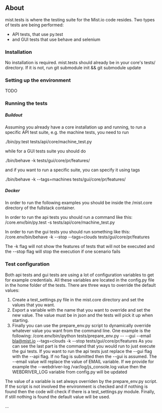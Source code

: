 ## About
mist.tests is where the testing suite for the Mist.io code resides. Two types of tests are being performed:

- API tests, that use py.test
- and GUI tests that use behave and selenium

### Installation

No installation is required. mist.tests should already be in your core's tests/ directory. If it is not, run git submodule init && git submodule update

### Setting up the environment

TODO

### Running the tests

##### Buildout

Assuming you already have a core installation up and running, to run a specific API test suite, e.g. the machine tests, you need to run

./bin/py.test tests/api/core/machine_test.py

while for a GUI tests suite you should do

./bin/behave -k tests/gui/core/pr/features/

and if you want to run a specific suite, you can specify it using tags

./bin/behave -k --tags=machines tests/gui/core/pr/features/

##### Docker

In order to run the following examples you should be inside the /mist.core directory of the fullstack container.

In order to run the api tests you should run a command like this:
/core.env/bin/py.test -s tests/api/core/machine_test.py

In order to run the gui tests you should run something like this:
/core.env/bin/behave -k --stop --tags=clouds tests/gui/core/pr/features

The -k flag will not show the features of tests that will not be executed and the --stop flag will stop
the execution if one scenario fails
 
### Test configuration

Both api tests and gui tests are using a lot of configuration variables to get for example credentials.
All these variables are located in the config.py file in the home folder of the tests. There are three ways
to override the default values:
1. Create a test_settings.py file in the mist.core directory and set the values that you want.
2. Export a variable with the name that you want to override and set the new value. The value must be in json
and the tests will pick it up when starting.
3. Finally you can use the prepare_env.py script to dynamically override whatever value you want from the 
command line. One example is the following:
/core.env/bin/ipython tests/prepare_env.py -- --gui --email bla@mist.io --tags=clouds -k --stop tests/gui/core/pr/features
As you can see the last part is the command that you would run to just execute the gui tests. If you want to 
run the api tests just replace the --gui flag with the --api flag. If no flag is submitted then the --gui is
assumed. The --email value will replace the value of EMAIL variable. If we provide for example the 
--webdriver-log /var/log/js_console.log value then the WEBDRIVER_LOG variable from config.py will be updated

The value of a variable is set always overriden by the prepare_env.py script. If the script is not involved
the environment is checked and if nothing is found then the code will check if there is a test_settings.py
module. Finally, if still nothing is found the default value will be used.

...

